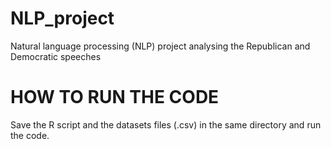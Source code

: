 # NLP_project
Natural language processing (NLP) project analysing the Republican and Democratic speeches

# HOW TO RUN THE CODE
Save the R script and the datasets files (.csv) in the same directory and run the code.

